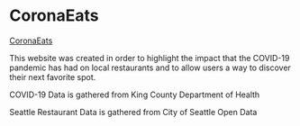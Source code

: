 # CoronaEats

[CoronaEats](zestyshenmutz.github.io/coronaeats/src/home.html)

This website was created in order to highlight the impact that the COVID-19 pandemic has had
on local restaurants and to allow users a way to discover their next favorite spot.

COVID-19 Data is gathered from King County Department of Health

Seattle Restaurant Data is gathered from City of Seattle Open Data

